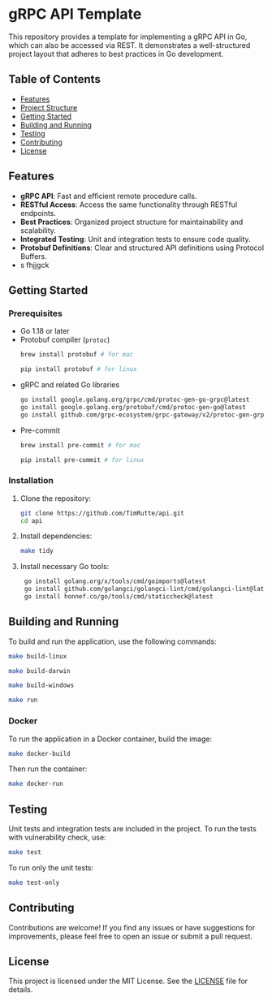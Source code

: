 # gRPC API Template

This repository provides a template for implementing a gRPC API in Go, which can also be accessed via REST. It demonstrates a well-structured project layout that adheres to best practices in Go development.

## Table of Contents

- [Features](#features)
- [Project Structure](#project-structure)
- [Getting Started](#getting-started)
- [Building and Running](#building-and-running)
- [Testing](#testing)
- [Contributing](#contributing)
- [License](#license)

## Features

- **gRPC API**: Fast and efficient remote procedure calls.
- **RESTful Access**: Access the same functionality through RESTful endpoints.
- **Best Practices**: Organized project structure for maintainability and scalability.
- **Integrated Testing**: Unit and integration tests to ensure code quality.
- **Protobuf Definitions**: Clear and structured API definitions using Protocol Buffers.
- s fhjjgck
## Getting Started

### Prerequisites

- Go 1.18 or later
- Protobuf compiler (`protoc`)
  ```bash
  brew install protobuf # for mac
  ```
    ```bash
  pip install protobuf # for linux
  ```
- gRPC and related Go libraries
  ```bash
  go install google.golang.org/grpc/cmd/protoc-gen-go-grpc@latest
  go install google.golang.org/protobuf/cmd/protoc-gen-go@latest
  go install github.com/grpc-ecosystem/grpc-gateway/v2/protoc-gen-grpc-gateway@latest
  ```
- Pre-commit
  ```bash
  brew install pre-commit # for mac
  ```
  ```bash
  pip install pre-commit # for linux
  ```

### Installation

1. Clone the repository:

   ```bash
   git clone https://github.com/TimRutte/api.git
   cd api
   ```

2. Install dependencies:

   ```bash
   make tidy
   ```

3. Install necessary Go tools:

   ```bash
	go install golang.org/x/tools/cmd/goimports@latest
	go install github.com/golangci/golangci-lint/cmd/golangci-lint@latest
	go install honnef.co/go/tools/cmd/staticcheck@latest
   ```

## Building and Running

To build and run the application, use the following commands:

```bash
make build-linux
```
```bash
make build-darwin
```
```bash
make build-windows
```


```bash
make run
```

### Docker

To run the application in a Docker container, build the image:

```bash
make docker-build
```

Then run the container:

```bash
make docker-run
```

## Testing

Unit tests and integration tests are included in the project. To run the tests with vulnerability check, use:

```bash
make test
```

To run only the unit tests:

```bash
make test-only
```

## Contributing

Contributions are welcome! If you find any issues or have suggestions for improvements, please feel free to open an issue or submit a pull request.

## License

This project is licensed under the MIT License. See the [LICENSE](LICENSE) file for details.
